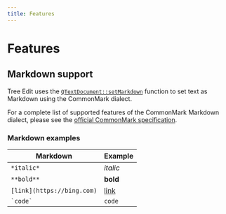 ```yaml
---
title: Features
---
```


# Features

## Markdown support

Tree Edit uses the [`QTextDocument::setMarkdown`](https://doc.qt.io/qt-6/qtextdocument.html#setMarkdown) function to set text as Markdown using the CommonMark dialect.

For a complete list of supported features of the CommonMark Markdown dialect, please see the [official CommonMark specification](https://commonmark.org/help).

### Markdown examples

| Markdown | Example |
|---|---|
| `*italic*` | *italic* |
| `**bold**` | **bold** |
| `[link](https://bing.com)` | [link](https://bing.com) |
| `` `code` `` | `code` |
